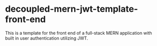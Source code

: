 # decoupled-mern-jwt-template-front-end
This is a template for the front end of a full-stack MERN application with built in user authentication utilizing JWT.
